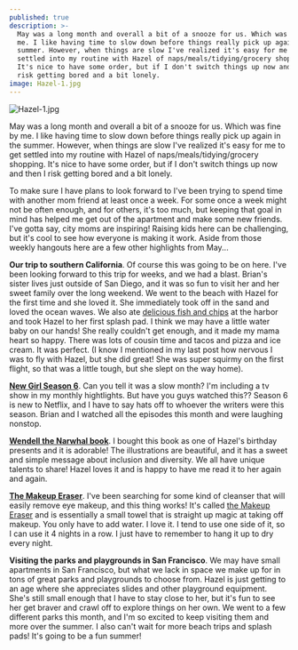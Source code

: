 ```yaml
---
published: true
description: >-
  May was a long month and overall a bit of a snooze for us. Which was fine by
  me. I like having time to slow down before things really pick up again in the
  summer. However, when things are slow I've realized it's easy for me to get
  settled into my routine with Hazel of naps/meals/tidying/grocery shopping.
  It's nice to have some order, but if I don't switch things up now and then I
  risk getting bored and a bit lonely.
image: Hazel-1.jpg
---
```

![Hazel-1.jpg]({{site.baseurl}}/img/Hazel-1.jpg)

May was a long month and overall a bit of a snooze for us. Which was fine by me. I like having time to slow down before things really pick up again in the summer. However, when things are slow I've realized it's easy for me to get settled into my routine with Hazel of naps/meals/tidying/grocery shopping. It's nice to have some order, but if I don't switch things up now and then I risk getting bored and a bit lonely. 

To make sure I have plans to look forward to I've been trying to spend time with another mom friend at least once a week. For some once a week might not be often enough, and for others, it's too much, but keeping that goal in mind has helped me get out of the apartment and make some new friends. I've gotta say, city moms are inspiring! Raising kids here can be challenging, but it's cool to see how everyone is making it work. Aside from those weekly hangouts here are a few other highlights from May... 

**Our trip to southern California**. Of course this was going to be on here. I've been looking forward to this trip for weeks, and we had a blast. Brian's sister lives just outside of San Diego, and it was so fun to visit her and her sweet family over the long weekend. We went to the beach with Hazel for the first time and she loved it. She immediately took off in the sand and loved the ocean waves. We also ate [delicious fish and chips](https://www.yelp.com/biz/harbor-fish-and-chips-oceanside) at the harbor and took Hazel to her first splash pad. I think we may have a little water baby on our hands! She really couldn't get enough, and it made my mama heart so happy. There was lots of cousin time and tacos and pizza and ice cream. It was perfect. (I know I mentioned in my last post how nervous I was to fly with Hazel, but she did great! She was super squirmy on the first flight, so that was a little tough, but she slept on the way home). 

**[New Girl Season 6](https://www.netflix.com/title/70196145)**. Can you tell it was a slow month? I'm including a tv show in my monthly hightlights. But have you guys watched this?? Season 6 is new to Netflix, and I have to say hats off to whoever the writers were this season. Brian and I watched all the episodes this month and were laughing nonstop.

**[Wendell the Narwhal book](https://www.amazon.com/gp/product/1927018668/ref=as_li_tl?ie=UTF8&camp=1789&creative=9325&creativeASIN=1927018668&linkCode=as2&tag=redletterda04-20&linkId=2c5ac7f31d8ab8da5806e7de258faeea)**. I bought this book as one of Hazel's birthday presents and it is adorable! The illustrations are beautiful, and it has a  sweet and simple message about inclusion and diversity. We all have unique talents to share! Hazel loves it and is happy to have me read it to her again and again. 

**[The Makeup Eraser](https://www.amazon.com/gp/product/B072C7ZJQ7/ref=as_li_tl?ie=UTF8&camp=1789&creative=9325&creativeASIN=B072C7ZJQ7&linkCode=as2&tag=redletterda04-20&linkId=784bbc490518b444bf1fee371023d52a)**. I've been searching for some kind of cleanser that will easily remove eye makeup, and this thing works! It's called [the Makeup Eraser](https://www.amazon.com/gp/product/B072C7ZJQ7/ref=as_li_tl?ie=UTF8&camp=1789&creative=9325&creativeASIN=B072C7ZJQ7&linkCode=as2&tag=redletterda04-20&linkId=784bbc490518b444bf1fee371023d52a) and is essentially a small towel that is straight up magic at taking off makeup. You only have to add water. I love it. I tend to use one side of it, so I can use it 4 nights in a row. I just have to remember to hang it up to dry every night. 

**Visiting the parks and playgrounds in San Francisco**. We may have small apartments in San Francisco, but what we lack in space we make up for in tons of great parks and playgrounds to choose from. Hazel is just getting to an age where she appreciates slides and other playground equipment. She's still small enough that I have to stay close to her, but it's fun to see her get braver and crawl off to explore things on her own. We went to a few different parks this month, and I'm so excited to keep visiting them and more over the summer. I also can't wait for more beach trips and splash pads! It's going to be a fun summer!
